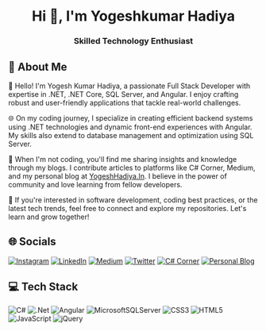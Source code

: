 <h1 align="center">Hi 👋, I'm Yogeshkumar Hadiya</h1>
<h3 align="center">Skilled Technology Enthusiast</h3>

## 💫 About Me
👋 Hello! I'm Yogesh Kumar Hadiya, a passionate Full Stack Developer with expertise in .NET, .NET Core, SQL Server, and Angular. I enjoy crafting robust and user-friendly applications that tackle real-world challenges.

🌐 On my coding journey, I specialize in creating efficient backend systems using .NET technologies and dynamic front-end experiences with Angular. My skills also extend to database management and optimization using SQL Server.

📝 When I'm not coding, you'll find me sharing insights and knowledge through my blogs. I contribute articles to platforms like C# Corner, Medium, and my personal blog at [YogeshHadiya.In](https://www.yogeshhadiya.in/). I believe in the power of community and love learning from fellow developers.

🚀 If you're interested in software development, coding best practices, or the latest tech trends, feel free to connect and explore my repositories. Let's learn and grow together!

## 🌐 Socials
[![Instagram](https://img.shields.io/badge/Instagram-%23E4405F.svg?logo=Instagram&logoColor=white)](https://instagram.com/YogeshHadiya33) 
[![LinkedIn](https://img.shields.io/badge/LinkedIn-%230077B5.svg?logo=linkedin&logoColor=white)](https://linkedin.com/in/YogeshHadiya33) 
[![Medium](https://img.shields.io/badge/Medium-12100E?logo=medium&logoColor=white)](https://medium.com/@YogeshHadiya33) 
[![Twitter](https://img.shields.io/badge/Twitter-%231DA1F2.svg?logo=Twitter&logoColor=white)](https://twitter.com/YogeshHadiya33) 
[![C# Corner](https://img.shields.io/badge/C%23%20Corner-239120?style=for-the-badge&logo=c-sharp&logoColor=white)](https://www.c-sharpcorner.com/members/YogeshHadiya33) 
[![Personal Blog](https://img.shields.io/badge/Personal%20Blog-Visit%20Now-blue)](https://www.yogeshhadiya.in/)

## 💻 Tech Stack
![C#](https://img.shields.io/badge/c%23-%23239120.svg?style=for-the-badge&logo=c-sharp&logoColor=white) 
![.Net](https://img.shields.io/badge/.NET-5C2D91?style=for-the-badge&logo=.net&logoColor=white) 
![Angular](https://img.shields.io/badge/angular-%23DD0031.svg?style=for-the-badge&logo=angular&logoColor=white) 
![MicrosoftSQLServer](https://img.shields.io/badge/Microsoft%20SQL%20Sever-CC2927?style=for-the-badge&logo=microsoft%20sql%20server&logoColor=white)
![CSS3](https://img.shields.io/badge/css3-%231572B6.svg?style=for-the-badge&logo=css3&logoColor=white) 
![HTML5](https://img.shields.io/badge/html5-%23E34F26.svg?style=for-the-badge&logo=html5&logoColor=white) 
![JavaScript](https://img.shields.io/badge/javascript-%23323330.svg?style=for-the-badge&logo=javascript&logoColor=%23F7DF1E) 
![jQuery](https://img.shields.io/badge/jquery-%230769AD.svg?style=for-the-badge&logo=jquery&logoColor=white) 

  
